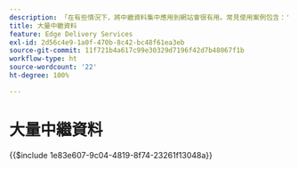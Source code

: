 ```yaml
---
description: 「在有些情況下，將中繼資料集中應用到網站會很有用。常見使用案例包含：'
title: 大量中繼資料
feature: Edge Delivery Services
exl-id: 2d56c4e9-1a0f-470b-8c42-bc48f61ea3eb
source-git-commit: 11f721b4a617c99e30329d7196f42d7b48067f1b
workflow-type: ht
source-wordcount: '22'
ht-degree: 100%

---
```


# 大量中繼資料

{{$include 1e83e607-9c04-4819-8f74-23261f13048a}}

